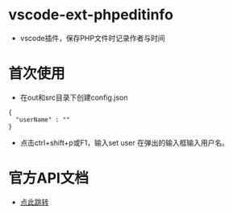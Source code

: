 # vscode-ext-phpeditinfo
* vscode插件，保存PHP文件时记录作者与时间

# 首次使用
* 在out和src目录下创建config.json
```
{
  "userName" : ""
}
```
* 点击ctrl+shift+p或F1，输入set user 在弹出的输入框输入用户名。

# 官方API文档
* [点此跳转](https://code.visualstudio.com/docs/extensionAPI/vscode-api)
